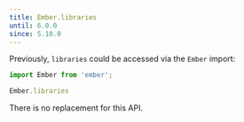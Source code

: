 ```yaml
---
title: Ember.libraries
until: 6.0.0
since: 5.10.0
---
```



Previously, `libraries` could be accessed via the `Ember` import:
```js
import Ember from 'ember';

Ember.libraries
```

There is no replacement for this API.
